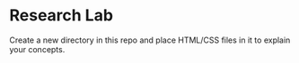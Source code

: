 # Research Lab

Create a new directory in this repo and place HTML/CSS files in it to explain your concepts.
